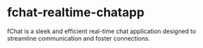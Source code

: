 # fchat-realtime-chatapp
fChat is a sleek and efficient real-time chat application designed to streamline communication and foster connections.
